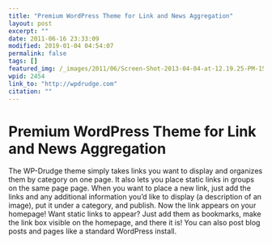 ```yaml
---
title: "Premium WordPress Theme for Link and News Aggregation"
layout: post
excerpt: ""
date: 2011-06-16 23:33:09
modified: 2019-01-04 04:54:07
permalink: false
tags: []
featured_img: /_images/2011/06/Screen-Shot-2013-04-04-at-12.19.25-PM-150x150.png
wpid: 2454
link_to: "http://wpdrudge.com"
citation: ""
---
```


# Premium WordPress Theme for Link and News Aggregation

The WP-Drudge theme simply takes links you want to display and organizes them by category on one page. It also lets you place static links in groups on the same page page. When you want to place a new link, just add the links and any additional information you’d like to display (a description of an image), put it under a category, and publish. Now the link appears on your homepage! Want static links to appear? Just add them as bookmarks, make the link box visible on the homepage, and there it is! You can also post blog posts and pages like a standard WordPress install.

